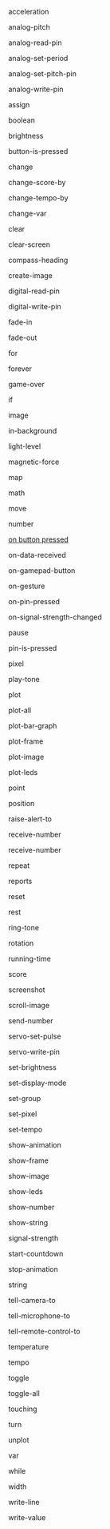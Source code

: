 acceleration

analog-pitch

analog-read-pin

analog-set-period

analog-set-pitch-pin

analog-write-pin

assign

boolean

brightness

button-is-pressed

change

change-score-by

change-tempo-by

change-var

clear

clear-screen

compass-heading

create-image

digital-read-pin

digital-write-pin

fade-in

fade-out

for

forever

game-over

if

image

in-background

light-level

magnetic-force

map

math

move

number

[on button pressed](/reference/input/on-button-pressed)

on-data-received

on-gamepad-button

on-gesture

on-pin-pressed

on-signal-strength-changed

pause

pin-is-pressed

pixel

play-tone

plot

plot-all

plot-bar-graph

plot-frame

plot-image

plot-leds

point

position

raise-alert-to

receive-number

receive-number

repeat

reports

reset

rest

ring-tone

rotation

running-time

score

screenshot

scroll-image

send-number

servo-set-pulse

servo-write-pin

set-brightness

set-display-mode

set-group

set-pixel

set-tempo

show-animation

show-frame

show-image

show-leds

show-number

show-string

signal-strength

start-countdown

stop-animation

string

tell-camera-to

tell-microphone-to

tell-remote-control-to

temperature

tempo

toggle

toggle-all

touching

turn

unplot

var

while

width

write-line

write-value